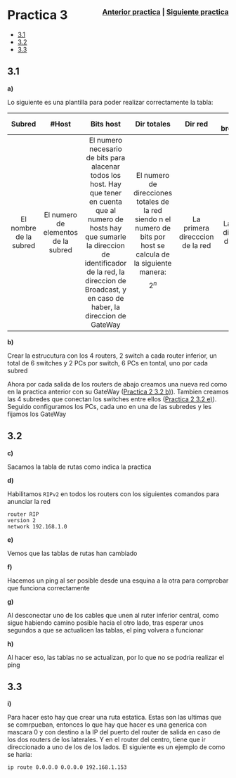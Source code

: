 # Practica 3<span style="float: right; font-size: medium;">[Anterior practica](MemPract2.md) | [Siguiente practica](MemPract4.md)
</span>

- [3.1](#3.1)
- [3.2](#3.2)
- [3.3](#3.3)

## 3.1 <a id="3.1">

**a)**

Lo siguiente es una plantilla para poder realizar correctamente la tabla:

| Subred | #Host | Bits host | Dir totales | Dir red | Dir broadcast | Mascara |
|:------:|:-----:|:---------:|:-----------:|:-------:|:-------------:|:-------:|
| El nombre de la subred | El numero de elementos de la subred | El numero necesario de bits para alacenar todos los host. Hay que tener en cuenta que al numero de hosts hay que sumarle la direccion de identificador de la red, la direccion de Broadcast, y en caso de haber, la direccion de GateWay | El numero de direcciones totales de la red siendo n el numero de bits por host se calcula de la siguiente manera: $$2^n$$ | La primera direcccion de la red | La ultima direccion de la red |  Empieza con 255.255.255. y el  ultimo elemento se calcula de la siguiente manera sinendo n el numero de bits del host: $$2^{32-n}$$


**b)**

Crear la estrucutura con los 4 routers, 2 switch a cada router inferior, un total de 6 switches y 2 PCs por switch, 6 PCs en tontal, uno por cada subred

Ahora por cada salida de los routers de abajo creamos una nueva red como en la practica anterior con su GateWay ([Practica 2 3.2 b)](MemPract2.md#3.2b)). Tambien creamos las 4 subredes que conectan los switches entre ellos ([Practica 2 3.2 e)](MemPract2.md#3.2e)). Seguido configuramos los PCs, cada uno en una de las subredes y les fijamos los GateWay

## 3.2 <a id="3.2">

**c)**

Sacamos la tabla de rutas como indica la practica

**d)**

Habilitamos ``RIPv2`` en todos los routers con los siguientes comandos para anunciar la red

    router RIP
    version 2
    network 192.168.1.0

**e)**

Vemos que las tablas de rutas han cambiado

**f)**

Hacemos un ping al ser posible desde una esquina a la otra para comprobar que funciona correctamente

**g)**

Al desconectar uno de los cables que unen al ruter inferior central, como sigue habiendo camino posible hacia el otro lado, tras esperar unos segundos a que se actualicen las tablas, el ping volvera a funcionar

**h)**

Al hacer eso, las tablas no se actualizan, por lo que no se podria realizar el ping

## 3.3 <a id="3.3">

**i)**

Para hacer esto hay que crear una ruta estatica. Estas son las ultimas que se comrpueban, entonces lo que hay que hacer es una generica con mascara 0 y con destino a la IP del puerto del router de salida en caso de los dos routers de los laterales. Y en el router del centro, tiene que ir direccionado a uno de los de los lados. El siguiente es un ejemplo de como se haria:

    ip route 0.0.0.0 0.0.0.0 192.168.1.153
